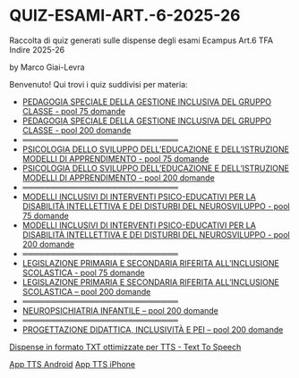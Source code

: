 # QUIZ-ESAMI-ART.-6-2025-26
Raccolta di quiz generati sulle dispense degli esami Ecampus Art.6 TFA Indire 2025-26

by Marco Giai-Levra

Benvenuto! Qui trovi i quiz suddivisi per materia:

- [PEDAGOGIA SPECIALE DELLA GESTIONE INCLUSIVA DEL GRUPPO CLASSE - pool 75 domande](https://marcomandolino.github.io/QUIZ-ESAMI-ART.-6-2025-26/QUIZZES/PEDAGOGIA_2025)
- [PEDAGOGIA SPECIALE DELLA GESTIONE INCLUSIVA DEL GRUPPO CLASSE - pool 200 domande](https://marcomandolino.github.io/QUIZ-ESAMI-ART.-6-2025-26/QUIZZES/PEDAGOGIA_2025/pool200)
- ════════════════════════════
- [PSICOLOGIA DELLO SVILUPPO DELL’EDUCAZIONE E DELL’ISTRUZIONE MODELLI DI APPRENDIMENTO - pool 75 domande](https://marcomandolino.github.io/QUIZ-ESAMI-ART.-6-2025-26/QUIZZES/PSICOLOGIA_2025)
- [PSICOLOGIA DELLO SVILUPPO DELL’EDUCAZIONE E DELL’ISTRUZIONE MODELLI DI APPRENDIMENTO - pool 200 domande](https://marcomandolino.github.io/QUIZ-ESAMI-ART.-6-2025-26/QUIZZES/PSICOLOGIA_2025/pool200)
- ════════════════════════════
- [MODELLI INCLUSIVI DI INTERVENTI PSICO-EDUCATIVI PER LA DISABILITÀ INTELLETTIVA E DEI DISTURBI DEL NEUROSVILUPPO - pool 75 domande](https://marcomandolino.github.io/QUIZ-ESAMI-ART.-6-2025-26/QUIZZES/MODELLI_INCLUSIVI_2025/)
- [MODELLI INCLUSIVI DI INTERVENTI PSICO-EDUCATIVI PER LA DISABILITÀ INTELLETTIVA E DEI DISTURBI DEL NEUROSVILUPPO - pool 200 domande](https://marcomandolino.github.io/QUIZ-ESAMI-ART.-6-2025-26/QUIZZES/MODELLI_INCLUSIVI_2025/pool200)
- ════════════════════════════
- [LEGISLAZIONE PRIMARIA E SECONDARIA RIFERITA ALL’INCLUSIONE SCOLASTICA - pool 75 domande](https://marcomandolino.github.io/QUIZ-ESAMI-ART.-6-2025-26/QUIZZES/LEGISLAZIONE_2025)
- [LEGISLAZIONE PRIMARIA E SECONDARIA RIFERITA ALL’INCLUSIONE SCOLASTICA – pool 200 domande](https://marcomandolino.github.io/QUIZ-ESAMI-ART.-6-2025-26/QUIZZES/LEGISLAZIONE_2025/pool200)
- ════════════════════════════
- [NEUROPSICHIATRIA INFANTILE – pool 200 domande](https://marcomandolino.github.io/QUIZ-ESAMI-ART.-6-2025-26/QUIZZES//NEUROPSICHIATRIA_2025/)
- ════════════════════════════
- [PROGETTAZIONE DIDATTICA, INCLUSIVITÀ E PEI – pool 200 domande](https://marcomandolino.github.io/QUIZ-ESAMI-ART.-6-2025-26/QUIZZES//PROGETTAZIONE_DIDATTICA_2025/)

[Dispense in formato TXT ottimizzate per TTS - Text To Speech](https://drive.google.com/drive/folders/1uMZ8Fbu_fTxlGfE4dntGf7VHHO5Ie1S6?usp=sharing)

[App TTS Android](https://play.google.com/store/apps/details?id=com.ReadTheTextForMe&hl=it)
[App TTS iPhone](https://apps.apple.com/it/app/tts-lettore-di-testo-a-voce/id1527382078)
